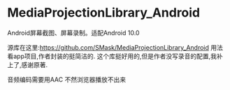 # MediaProjectionLibrary_Android
Android屏幕截图、屏幕录制。适配Android 10.0

源库在这里:https://github.com/SMask/MediaProjectionLibrary_Android
用法看app项目,作者封装的挺简洁的.
这个库挺好用的,但是作者没写录音的配置,我补上了,感谢原著.

音频编码需要用AAC 不然浏览器播放不出来

